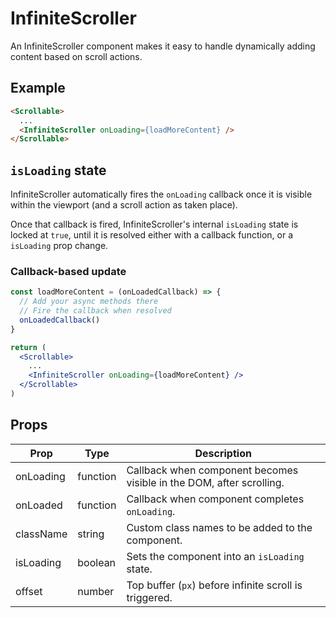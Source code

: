 # InfiniteScroller

An InfiniteScroller component makes it easy to handle dynamically adding content based on scroll actions.


## Example

```html
<Scrollable>
  ...
  <InfiniteScroller onLoading={loadMoreContent} />
</Scrollable>
```


## `isLoading` state

InfiniteScroller automatically fires the `onLoading` callback once it is visible within the viewport (and a scroll action as taken place).

Once that callback is fired, InfiniteScroller's internal `isLoading` state is locked at `true`, until it is resolved either with a callback function, or a `isLoading` prop change.


### Callback-based update

```jsx
const loadMoreContent = (onLoadedCallback) => {
  // Add your async methods there
  // Fire the callback when resolved
  onLoadedCallback()
}

return (
  <Scrollable>
    ...
    <InfiniteScroller onLoading={loadMoreContent} />
  </Scrollable>
)
```


## Props

| Prop | Type | Description |
| --- | --- | --- |
| onLoading | function | Callback when component becomes visible in the DOM, after scrolling. |
| onLoaded | function | Callback when component completes `onLoading`. |
| className | string | Custom class names to be added to the component. |
| isLoading | boolean | Sets the component into an `isLoading` state. |
| offset | number | Top buffer (`px`) before infinite scroll is triggered. |
